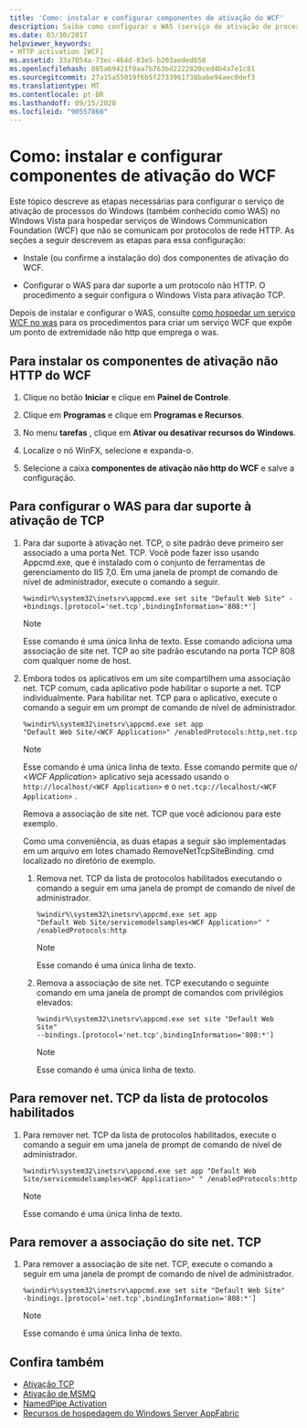 ```yaml
---
title: 'Como: instalar e configurar componentes de ativação do WCF'
description: Saiba como configurar o WAS (serviço de ativação de processos do Windows) no Windows Vista para hospedar serviços WCF que não se comunicam via HTTP.
ms.date: 03/30/2017
helpviewer_keywords:
- HTTP activation [WCF]
ms.assetid: 33a7054a-73ec-464d-83e5-b203aeded658
ms.openlocfilehash: 085a69421f0aa7b763bd2222820ced4b4a7e1c81
ms.sourcegitcommit: 27a15a55019f6b5f2733961738babe94aec0def3
ms.translationtype: MT
ms.contentlocale: pt-BR
ms.lasthandoff: 09/15/2020
ms.locfileid: "90557860"
---
```

# <a name="how-to-install-and-configure-wcf-activation-components"></a>Como: instalar e configurar componentes de ativação do WCF

Este tópico descreve as etapas necessárias para configurar o serviço de ativação de processos do Windows (também conhecido como WAS) no Windows Vista para hospedar serviços de Windows Communication Foundation (WCF) que não se comunicam por protocolos de rede HTTP. As seções a seguir descrevem as etapas para essa configuração:

- Instale (ou confirme a instalação do) dos componentes de ativação do WCF.

- Configurar o WAS para dar suporte a um protocolo não HTTP. O procedimento a seguir configura o Windows Vista para ativação TCP.

Depois de instalar e configurar o WAS, consulte [como hospedar um serviço WCF no was](how-to-host-a-wcf-service-in-was.md) para os procedimentos para criar um serviço WCF que expõe um ponto de extremidade não http que emprega o was.

## <a name="to-install-the-wcf-non-http-activation-components"></a>Para instalar os componentes de ativação não HTTP do WCF

1. Clique no botão **Iniciar** e clique em **Painel de Controle**.

2. Clique em **Programas** e clique em **Programas e Recursos**.

3. No menu **tarefas** , clique em **Ativar ou desativar recursos do Windows**.

4. Localize o nó WinFX, selecione e expanda-o.

5. Selecione a caixa **componentes de ativação não http do WCF** e salve a configuração.

## <a name="to-configure-the-was-to-support-tcp-activation"></a>Para configurar o WAS para dar suporte à ativação de TCP

1. Para dar suporte à ativação net. TCP, o site padrão deve primeiro ser associado a uma porta Net. TCP. Você pode fazer isso usando Appcmd.exe, que é instalado com o conjunto de ferramentas de gerenciamento do IIS 7,0. Em uma janela de prompt de comando de nível de administrador, execute o comando a seguir.

    ```console
    %windir%\system32\inetsrv\appcmd.exe set site "Default Web Site" -+bindings.[protocol='net.tcp',bindingInformation='808:*']
    ```

    > [!NOTE]
    > Esse comando é uma única linha de texto. Esse comando adiciona uma associação de site net. TCP ao site padrão escutando na porta TCP 808 com qualquer nome de host.

2. Embora todos os aplicativos em um site compartilhem uma associação net. TCP comum, cada aplicativo pode habilitar o suporte a net. TCP individualmente. Para habilitar net. TCP para o aplicativo, execute o comando a seguir em um prompt de comando de nível de administrador.

    ```console
    %windir%\system32\inetsrv\appcmd.exe set app
    "Default Web Site/<WCF Application>" /enabledProtocols:http,net.tcp
    ```

    > [!NOTE]
    > Esse comando é uma única linha de texto. Esse comando permite que o/ \<*WCF Application*> aplicativo seja acessado usando o `http://localhost/<WCF Application>` e o `net.tcp://localhost/<WCF Application>` .

     Remova a associação de site net. TCP que você adicionou para este exemplo.

     Como uma conveniência, as duas etapas a seguir são implementadas em um arquivo em lotes chamado RemoveNetTcpSiteBinding. cmd localizado no diretório de exemplo.

    1. Remova net. TCP da lista de protocolos habilitados executando o comando a seguir em uma janela de prompt de comando de nível de administrador.

        ```console
        %windir%\system32\inetsrv\appcmd.exe set app
        "Default Web Site/servicemodelsamples<WCF Application>" " /enabledProtocols:http
        ```

        > [!NOTE]
        > Esse comando é uma única linha de texto.

    2. Remova a associação de site net. TCP executando o seguinte comando em uma janela de prompt de comandos com privilégios elevados:

        ```console
        %windir%\system32\inetsrv\appcmd.exe set site "Default Web Site"
        --bindings.[protocol='net.tcp',bindingInformation='808:*']
        ```

        > [!NOTE]
        > Esse comando é uma única linha de texto.

## <a name="to-remove-nettcp-from-the-list-of-enabled-protocols"></a>Para remover net. TCP da lista de protocolos habilitados

1. Para remover net. TCP da lista de protocolos habilitados, execute o comando a seguir em uma janela de prompt de comando de nível de administrador.

    ```console
    %windir%\system32\inetsrv\appcmd.exe set app "Default Web Site/servicemodelsamples<WCF Application>" " /enabledProtocols:http
    ```

    > [!NOTE]
    > Esse comando é uma única linha de texto.

## <a name="to-remove-the-nettcp-site-binding"></a>Para remover a associação do site net. TCP

1. Para remover a associação de site net. TCP, execute o comando a seguir em uma janela de prompt de comando de nível de administrador.

    ```console
    %windir%\system32\inetsrv\appcmd.exe set site "Default Web Site"
    -bindings.[protocol='net.tcp',bindingInformation='808:*']
    ```

    > [!NOTE]
    > Esse comando é uma única linha de texto.

## <a name="see-also"></a>Confira também

- [Ativação TCP](../samples/tcp-activation.md)
- [Ativação de MSMQ](../samples/msmq-activation.md)
- [NamedPipe Activation](../samples/namedpipe-activation.md)
- [Recursos de hospedagem do Windows Server AppFabric](/previous-versions/appfabric/ee677189(v=azure.10))

